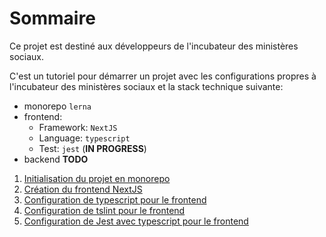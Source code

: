 # Sommaire

Ce projet est destiné aux développeurs de l'incubateur des ministères sociaux.

C'est un tutoriel pour démarrer un projet avec les configurations propres à l'incubateur des ministères sociaux et la stack technique suivante:

- monorepo `lerna`
- frontend:
  - Framework: `NextJS`
  - Language: `typescript`
  - Test: `jest` (__IN PROGRESS__)
- backend __TODO__

1. [Initialisation du projet en monorepo](_docs/init-monorepo.md)
2. [Création du frontend NextJS](_docs/init-frontend-nextjs.md)
3. [Configuration de typescript pour le frontend](_docs/init-frontend-with-ts.md)
4. [Configuration de tslint pour le frontend](_docs/init-frontend-tslint.md)
5. [Configuration de Jest avec typescript pour le frontend](_docs/init-frontend-jest-with-ts.md)
